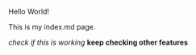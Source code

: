 Hello World!

This is my index.md page.


*check if this is working*
**keep checking other features**
